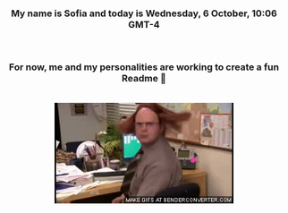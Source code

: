 


<div align="center">
<h3 >My name is Sofia and today is Wednesday, 6 October, 10:06 GMT-4</h3><br>
<h3 >For now, me and my personalities are working to create a fun Readme 👋
</h3><br>
<img src='img/dwight.gif' alt='working...'/>
</div>
